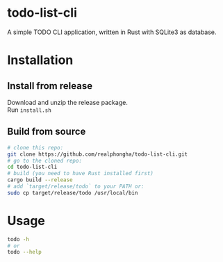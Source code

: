 # todo-list-cli
A simple TODO CLI application, written in Rust with SQLite3 as database.

# Installation
## Install from release
Download and unzip the release package.  
Run `install.sh`

## Build from source
```bash
# clone this repo:
git clone https://github.com/realphongha/todo-list-cli.git
# go to the cloned repo:
cd todo-list-cli
# build (you need to have Rust installed first)
cargo build --release
# add `target/release/todo` to your PATH or:
sudo cp target/release/todo /usr/local/bin
```

# Usage
```bash
todo -h
# or
todo --help
```
